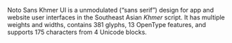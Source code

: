 Noto Sans Khmer UI is a unmodulated (“sans serif”) design for app and website user interfaces in the Southeast Asian _Khmer_ script. It has multiple weights and widths, contains 381 glyphs, 13 OpenType features, and supports 175 characters from 4 Unicode blocks.
